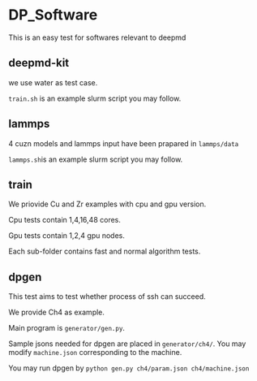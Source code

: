# DP_Software
This is an easy test for softwares relevant to deepmd
## deepmd-kit 
we use water as test case.

`train.sh` is an example slurm script you may follow.

## lammps 

4 cuzn models and lammps input  have been prapared in `lammps/data`

`lammps.sh`is an example slurm script you may follow.

## train 

We priovide Cu and Zr examples with cpu and gpu version. 

Cpu tests contain 1,4,16,48 cores.

Gpu tests contain 1,2,4 gpu nodes.

Each sub-folder contains fast and normal algorithm tests.

## dpgen

This test aims to test whether process of ssh can succeed.

We provide Ch4 as example.

Main program is `generator/gen.py`.

Sample jsons needed for dpgen are placed in `generator/ch4/`. You may modify `machine.json` corresponding to the machine.

You may run dpgen by `python gen.py ch4/param.json ch4/machine.json`
